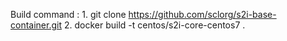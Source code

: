 Build command :
	1. git clone https://github.com/sclorg/s2i-base-container.git
	2. docker build -t centos/s2i-core-centos7 .
